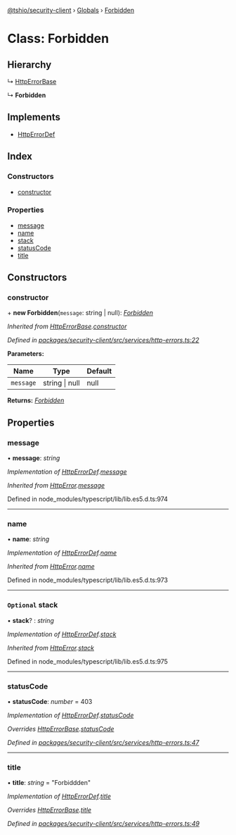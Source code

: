 [@tshio/security-client](../README.md) › [Globals](../globals.md) › [Forbidden](forbidden.md)

# Class: Forbidden

## Hierarchy

  ↳ [HttpErrorBase](httperrorbase.md)

  ↳ **Forbidden**

## Implements

* [HttpErrorDef](../interfaces/httperrordef.md)

## Index

### Constructors

* [constructor](forbidden.md#markdown-header-constructor)

### Properties

* [message](forbidden.md#markdown-header-message)
* [name](forbidden.md#markdown-header-name)
* [stack](forbidden.md#markdown-header-optional-stack)
* [statusCode](forbidden.md#markdown-header-statuscode)
* [title](forbidden.md#markdown-header-title)

## Constructors

###  constructor

\+ **new Forbidden**(`message`: string | null): *[Forbidden](forbidden.md)*

*Inherited from [HttpErrorBase](httperrorbase.md).[constructor](httperrorbase.md#markdown-header-constructor)*

*Defined in [packages/security-client/src/services/http-errors.ts:22](https://github.com/TheSoftwareHouse/rad-modules-tools/blob/22a789f/packages/security-client/src/services/http-errors.ts#L22)*

**Parameters:**

Name | Type | Default |
------ | ------ | ------ |
`message` | string &#124; null | null |

**Returns:** *[Forbidden](forbidden.md)*

## Properties

###  message

• **message**: *string*

*Implementation of [HttpErrorDef](../interfaces/httperrordef.md).[message](../interfaces/httperrordef.md#markdown-header-message)*

*Inherited from [HttpError](../interfaces/httperror.md).[message](../interfaces/httperror.md#markdown-header-message)*

Defined in node_modules/typescript/lib/lib.es5.d.ts:974

___

###  name

• **name**: *string*

*Implementation of [HttpErrorDef](../interfaces/httperrordef.md).[name](../interfaces/httperrordef.md#markdown-header-name)*

*Inherited from [HttpError](../interfaces/httperror.md).[name](../interfaces/httperror.md#markdown-header-name)*

Defined in node_modules/typescript/lib/lib.es5.d.ts:973

___

### `Optional` stack

• **stack**? : *string*

*Implementation of [HttpErrorDef](../interfaces/httperrordef.md).[stack](../interfaces/httperrordef.md#markdown-header-optional-stack)*

*Inherited from [HttpError](../interfaces/httperror.md).[stack](../interfaces/httperror.md#markdown-header-optional-stack)*

Defined in node_modules/typescript/lib/lib.es5.d.ts:975

___

###  statusCode

• **statusCode**: *number* = 403

*Implementation of [HttpErrorDef](../interfaces/httperrordef.md).[statusCode](../interfaces/httperrordef.md#markdown-header-statuscode)*

*Overrides [HttpErrorBase](httperrorbase.md).[statusCode](httperrorbase.md#markdown-header-statuscode)*

*Defined in [packages/security-client/src/services/http-errors.ts:47](https://github.com/TheSoftwareHouse/rad-modules-tools/blob/22a789f/packages/security-client/src/services/http-errors.ts#L47)*

___

###  title

• **title**: *string* = "Forbiddden"

*Implementation of [HttpErrorDef](../interfaces/httperrordef.md).[title](../interfaces/httperrordef.md#markdown-header-title)*

*Overrides [HttpErrorBase](httperrorbase.md).[title](httperrorbase.md#markdown-header-title)*

*Defined in [packages/security-client/src/services/http-errors.ts:49](https://github.com/TheSoftwareHouse/rad-modules-tools/blob/22a789f/packages/security-client/src/services/http-errors.ts#L49)*
